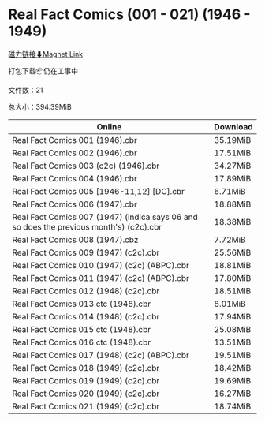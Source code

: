 # Real Fact Comics (001 - 021) (1946 - 1949)

[磁力链接⬇Magnet Link](magnet:?xt=urn:btih:a151cb16f843da205427e6badf5b28e30ac2474b&dn=Real%20Fact%20Comics%20%28001%20-%20021%29%20%281946%20-%201949%29)

打包下载📦仍在工事中

文件数：21

总大小：394.39MiB

Online | Download
--- | ---
Real Fact Comics 001 (1946).cbr | 35.19MiB
Real Fact Comics 002 (1946).cbr | 17.51MiB
Real Fact Comics 003 (c2c) (1946).cbr | 34.27MiB
Real Fact Comics 004 (1946).cbr | 17.89MiB
Real Fact Comics 005 \[1946-11,12\] \[DC\].cbr | 6.71MiB
Real Fact Comics 006 (1947).cbr | 18.88MiB
Real Fact Comics 007 (1947) (indica says 06 and so does the previous month's) (c2c).cbr | 18.38MiB
Real Fact Comics 008 (1947).cbz | 7.72MiB
Real Fact Comics 009 (1947) (c2c).cbr | 25.56MiB
Real Fact Comics 010 (1947) (c2c) (ABPC).cbr | 18.81MiB
Real Fact Comics 011 (1947) (c2c) (ABPC).cbr | 17.80MiB
Real Fact Comics 012 (1948) (c2c).cbr | 18.51MiB
Real Fact Comics 013 ctc (1948).cbr | 8.01MiB
Real Fact Comics 014 (1948) (c2c).cbr | 17.94MiB
Real Fact Comics 015 ctc (1948).cbr | 25.08MiB
Real Fact Comics 016 ctc (1948).cbr | 13.51MiB
Real Fact Comics 017 (1948) (c2c) (ABPC).cbr | 19.51MiB
Real Fact Comics 018 (1949) (c2c).cbr | 18.42MiB
Real Fact Comics 019 (1949) (c2c).cbr | 19.69MiB
Real Fact Comics 020 (1949) (c2c).cbr | 16.27MiB
Real Fact Comics 021 (1949) (c2c).cbr | 18.74MiB